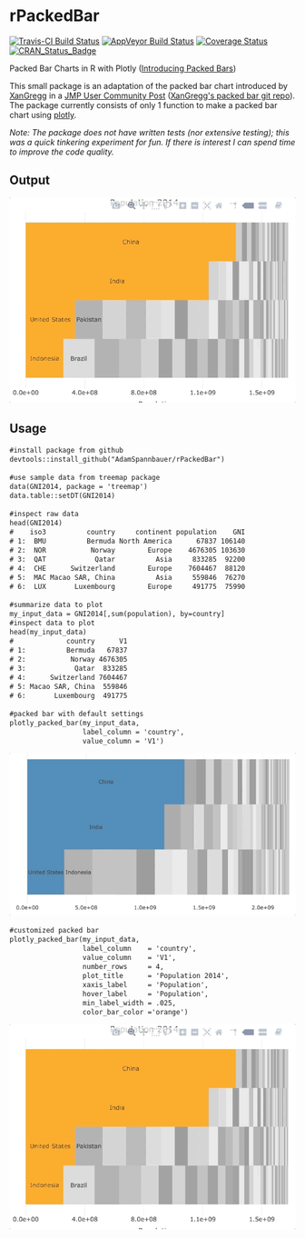# rPackedBar

[![Travis-CI Build Status](https://travis-ci.org/AdamSpannbauer/rPackedBar.svg?branch=master)](https://travis-ci.org/AdamSpannbauer/rPackedBar) [![AppVeyor Build Status](https://ci.appveyor.com/api/projects/status/github/AdamSpannbauer/rPackedBar?branch=master&svg=true)](https://ci.appveyor.com/project/AdamSpannbauer/rPackedBar) [![Coverage Status](https://img.shields.io/codecov/c/github/AdamSpannbauer/rPackedBar/master.svg)](https://codecov.io/github/AdamSpannbauer/rPackedBar?branch=master) [![CRAN_Status_Badge](http://www.r-pkg.org/badges/version/rPackedBar)](https://cran.r-project.org/package=rPackedBar)

Packed Bar Charts in R with Plotly ([Introducing Packed Bars](https://community.jmp.com/t5/JMP-Blog/Introducing-packed-bars-a-new-chart-form/ba-p/39972))

This small package is an adaptation of the packed bar chart introduced by [XanGregg](https://twitter.com/xangregg) in a [JMP User Community Post](https://community.jmp.com/t5/JMP-Blog/Introducing-packed-bars-a-new-chart-form/ba-p/39972) ([XanGregg's packed bar git repo](https://github.com/xangregg/packedbars)).  The package currently consists of only 1 function to make a packed bar chart using [plotly](https://cran.r-project.org/package=plotly).

*Note: The package does not have written tests (nor extensive testing); this was a quick tinkering experiment for fun.  If there is interest I can spend time to improve the code quality.*

## Output

![](custom_pack_bar.gif)

## Usage

    #install package from github
    devtools::install_github("AdamSpannbauer/rPackedBar")

    #use sample data from treemap package
    data(GNI2014, package = 'treemap')
    data.table::setDT(GNI2014)

    #inspect raw data
    head(GNI2014)
    #    iso3          country     continent population    GNI
    # 1:  BMU          Bermuda North America      67837 106140
    # 2:  NOR           Norway        Europe    4676305 103630
    # 3:  QAT            Qatar          Asia     833285  92200
    # 4:  CHE      Switzerland        Europe    7604467  88120
    # 5:  MAC Macao SAR, China          Asia     559846  76270
    # 6:  LUX       Luxembourg        Europe     491775  75990

    #summarize data to plot
    my_input_data = GNI2014[,sum(population), by=country]
    #inspect data to plot
    head(my_input_data)
    #             country      V1
    # 1:          Bermuda   67837
    # 2:           Norway 4676305
    # 3:            Qatar  833285
    # 4:      Switzerland 7604467
    # 5: Macao SAR, China  559846
    # 6:       Luxembourg  491775

    #packed bar with default settings
    plotly_packed_bar(my_input_data,
                      label_column = 'country',
                      value_column = 'V1')
                      
![](default_pack_bar.gif)

    #customized packed bar
    plotly_packed_bar(my_input_data,
                      label_column    = 'country',
                      value_column    = 'V1',
                      number_rows     = 4,
                      plot_title      = 'Population 2014',
                      xaxis_label     = 'Population',
                      hover_label     = 'Population',
                      min_label_width = .025,
                      color_bar_color ='orange')
                      
![](custom_pack_bar.gif)



